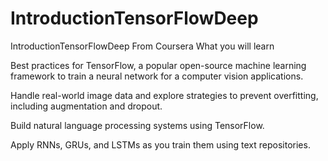 # IntroductionTensorFlowDeep
IntroductionTensorFlowDeep
From Coursera
What you will learn

Best practices for TensorFlow, a popular open-source machine learning framework to train a neural network for a computer vision applications.

Handle real-world image data and explore strategies to prevent overfitting, including augmentation and dropout.

Build natural language processing systems using TensorFlow.

Apply RNNs, GRUs, and LSTMs as you train them using text repositories.
